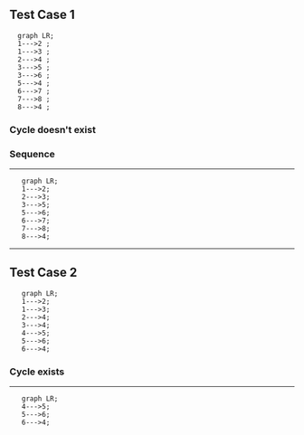 ## Test Case 1
```mermaid
  graph LR;
  1--->2 ;
  1--->3 ;
  2--->4 ;
  3--->5 ;
  3--->6 ;
  5--->4 ;
  6--->7 ;
  7--->8 ;
  8--->4 ;
 ```
 ### Cycle doesn't exist
 ### Sequence
 ---
 ```mermaid
    graph LR;
    1--->2;
    2--->3;
    3--->5;
    5--->6;
    6--->7;
    7--->8;
    8--->4;
 ```
 ---
 ## Test Case 2
 ```mermaid
    graph LR;
    1--->2;
    1--->3;
    2--->4;
    3--->4;
    4--->5;
    5--->6;
    6--->4;
```
### Cycle exists
---
 ```mermaid
    graph LR;
    4--->5;
    5--->6;
    6--->4;
```
